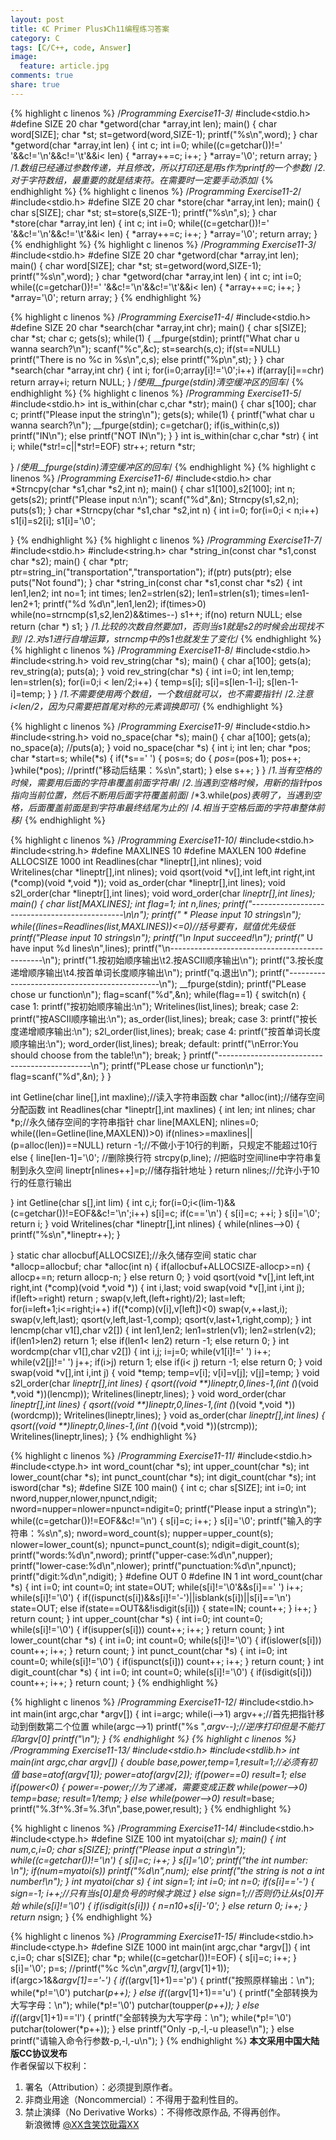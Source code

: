 ```yaml
---
layout: post
title: 《C Primer Plus》Ch11编程练习答案
category: C
tags: [C/C++, code, Answer]
image:
  feature: article.jpg
comments: true
share: true
---
```

{% highlight c linenos %} 
/*Programming Exercise11-3*/
#include<stdio.h>
#define SIZE 20
char *getword(char *array,int len);
main()
{
    char word[SIZE];
    char *st;
    st=getword(word,SIZE-1);
    printf("%s\n",word);
}
char *getword(char *array,int len)
{
    int c;
    int i=0;
    while((c=getchar())!=' '&&c!='\n'&&c!='\t'&&i< len)
    {
        *array++=c;
        i++;
    }
    *array='\0';
    return array;
}
/*1.数组已经通过参数传递，并且修改，所以打印还是用s作为printf的一个参数*/
/*2.对于字符数组，最重要的就是结束符。在需要时一定要手动添加*/
{% endhighlight %}
{% highlight c linenos %} 
/*Programming Exercise11-2*/
#include<stdio.h>
#define SIZE 20
char *store(char *array,int len);
main()
{
    char s[SIZE];
    char *st;
    st=store(s,SIZE-1);
    printf("%s\n",s);
}
char *store(char *array,int len)
{
    int c;
    int i=0;
    while((c=getchar())!=' '&&c!='\n'&&c!='\t'&&i< len)
    {
        *array++=c;
        i++;
    }
    *array='\0';
    return array;
}
{% endhighlight %}
{% highlight c linenos %} 
/*Programming Exercise11-3*/
#include<stdio.h>
#define SIZE 20
char *getword(char *array,int len);
main()
{
    char word[SIZE];
    char *st;
    st=getword(word,SIZE-1);
    printf("%s\n",word);
}
char *getword(char *array,int len)
{
    int c;
    int i=0;
    while((c=getchar())!=' '&&c!='\n'&&c!='\t'&&i< len)
    {
        *array++=c;
        i++;
    }
    *array='\0';
    return array;
}
{% endhighlight %}

{% highlight c linenos %} 
/*Programming Exercise11-4*/
#include<stdio.h>
#define SIZE 20
char *search(char *array,int chr);
main()
{
    char s[SIZE];
    char *st;
    char c;
    gets(s);
    while(1)
    {
        __fpurge(stdin);
        printf("What char u wanna search?\n");
        scanf("%c",&c);
        st=search(s,c);
        if(st==NULL)
            printf("There is no %c in %s\n",c,s);
        else
            printf("%p\n",st);
    }
}
char *search(char *array,int chr)
{
    int i;
    for(i=0;array[i]!='\0';i++)
        if(array[i]==chr)
            return array+i;
    return NULL;
}
/*使用__fpurge(stdin)清空缓冲区的回车*/
{% endhighlight %}
{% highlight c linenos %} 
/*Programming Exercise11-5*/
#include<stdio.h>
int is_within(char c,char *str);
main()
{
    char s[100];
    char c;
    printf("Please input the string\n");
    gets(s);
    while(1)
    {
        printf("what char u wanna search?\n");
        __fpurge(stdin);
        c=getchar();
        if(is_within(c,s))
            printf("IN\n");
        else
            printf("NOT IN\n");
    }
}
int is_within(char c,char *str)
{
    int i;
    while(*str!=c||*str!=EOF)
        str++;
    return *str;
 
}
/*使用__fpurge(stdin)清空缓冲区的回车*/
{% endhighlight %}
{% highlight c linenos %} 
/*Programming Exercise11-6*/
#include<stdio.h>
char *Strncpy(char *s1,char *s2,int n);
main()
{
    char s1[100],s2[100];
    int n;
    gets(s2);
    printf("Please input n:\n");
    scanf("%d",&n);
    Strncpy(s1,s2,n);
    puts(s1);
}
char *Strncpy(char *s1,char *s2,int n)
{
    int i=0;
    for(i=0;i < n;i++)
        s1[i]=s2[i];
    s1[i]='\0';
 
}
{% endhighlight %}
{% highlight c linenos %} 
/*Programming Exercise11-7*/
#include<stdio.h>
#include<string.h>
char *string_in(const char *s1,const char *s2);
main()
{
    char *ptr;
    ptr=string_in("transportation","transportation");
    if(ptr)
        puts(ptr);
    else
        puts("Not found");
}
char *string_in(const char *s1,const char *s2)
{
    int len1,len2;
    int no=1;
    int times;
    len2=strlen(s2);
    len1=strlen(s1);
    times=len1-len2+1;
    printf("%d %d\n",len1,len2);
    if(times>0)
        while(no=strncmp(s1,s2,len2)&&times--)
            s1++;
    if(no)
        return NULL;
    else
        return (char *) s1;
}
/*1.比较的次数自然要加1，否则当s1就是s2的时候会出现找不到*/
/*2.对s1进行自增运算，strncmp中的s1也就发生了变化*/
{% endhighlight %}
{% highlight c linenos %} 
/*Programming Exercise11-8*/
#include<stdio.h>
#include<string.h>
void rev_string(char *s);
main()
{
    char a[100];
    gets(a);
    rev_string(a);
    puts(a);
}
void rev_string(char *s)
{
    int i=0;
    int len,temp;
    len=strlen(s);
    for(i=0;i < len/2;i++)
    {
        temp=s[i];
        s[i]=s[len-1-i];
        s[len-1-i]=temp;
    }
}
/*1.不需要使用两个数组，一个数组就可以，也不需要指针*/
/*2.注意i<len/2，因为只需要把首尾对称的元素调换即可*/
{% endhighlight %}

{% highlight c linenos %} 
/*Programming Exercise11-9*/
#include<stdio.h>
#include<string.h>
void no_space(char *s);
main()
{
    char a[100];
    gets(a);
    no_space(a);
    //puts(a);
}
void no_space(char *s)
{
    int i;
    int len;
    char *pos;
    char *start=s;
    while(*s)
    {
        if(*s==' ')
        {
            pos=s;
            do
            {
                *pos=*(pos+1);
                pos++;
            }while(*pos);
            //printf("移动后结果：%s\n",start);
        }
        else
            s++;
    }
}
/*1.当有空格的时候，需要用后面的字符串覆盖前面字符串*/
/*2.当遇到空格时候，用新的指针pos指向当前位置，然后不断用后面字符覆盖前面*/
/*3.while(*pos)表明了，当遇到空格，后面覆盖前面是到字符串最终结尾为止的*/
/*4.相当于空格后面的字符串整体前移*/
{% endhighlight %}

{% highlight c linenos %} 
/*Programming Exercise11-10*/
#include<stdio.h>
#include<string.h>
#define MAXLINES 10
#define MAXLEN 100
#define ALLOCSIZE 1000
int Readlines(char *lineptr[],int nlines);
void Writelines(char *lineptr[],int nlines);
void qsort(void *v[],int left,int right,int (*comp)(void *,void *));
void as_order(char *lineptr[],int lines);
void s2l_order(char *lineptr[],int lines);
void word_order(char *lineptr[],int lines);
main()
{
    char *list[MAXLINES];
    int flag=1;
    int n,lines;
    printf("----------------------------------------------\n\n");
    printf(" * Please input 10 strings\n");
    while((lines=Readlines(list,MAXLINES))<=0)//括号要有，赋值优先级低
        printf("Please input 10 strings\n");
    printf("\n* Input succeed!\n");
    printf("* U have input %d lines\n",lines);
    printf("\n----------------------------------------------\n");
    printf("1.按初始顺序输出\t2.按ASCII顺序输出\n");
    printf("3.按长度递增顺序输出\t4.按首单词长度顺序输出\n");
    printf("q.退出\n");
    printf("----------------------------------------------\n");
    __fpurge(stdin);
    printf("PLease chose ur function\n");
    flag=scanf("%d",&n);
    while(flag==1)
    {
        switch(n)
        {
            case 1:
                printf("按初始顺序输出:\n");
                Writelines(list,lines);
                break;
            case 2:
                printf("按ASCII顺序输出:\n");
                as_order(list,lines);
                break;
            case 3:
                printf("按长度递增顺序输出:\n");
                s2l_order(list,lines);
                break;
            case 4:
                printf("按首单词长度顺序输出:\n");
                word_order(list,lines);
                break;
            default:
                printf("\nError:You should choose from the table!\n");
                break;
        }
        printf("----------------------------------------------\n");
        printf("PLease chose ur function\n");
        flag=scanf("%d",&n);
    }
}
 
int Getline(char line[],int maxline);//读入字符串函数
char *alloc(int);//储存空间分配函数
int Readlines(char *lineptr[],int maxlines)
{
    int len;
    int nlines;
    char *p;//永久储存空间的字符串指针
    char line[MAXLEN];
    nlines=0;
    while((len=Getline(line,MAXLEN))>0)
        if(nlines>=maxlines||(p=alloc(len))==NULL)
            return -1;//不做小于10行的判断，只规定不能超过10行
        else
        {
            line[len-1]='\0';   //删除换行符
            strcpy(p,line);     //把临时空间line中字符串复制到永久空间
            lineptr[nlines++]=p;//储存指针地址
        }
    return nlines;//允许小于10行的任意行输出
 
}
int Getline(char s[],int lim)
{
    int c,i;
    for(i=0;i<(lim-1)&&(c=getchar())!=EOF&&c!='\n';i++)
        s[i]=c;
    if(c=='\n')
    {
        s[i]=c;
        ++i;
    }
    s[i]='\0';
    return i;
}
void Writelines(char *lineptr[],int nlines)
{
    while(nlines-->0)
    {
        printf("%s\n",*lineptr++);
    }
 
}
static char allocbuf[ALLOCSIZE];//永久储存空间
static char *allocp=allocbuf;
char *alloc(int n)
{
    if(allocbuf+ALLOCSIZE-allocp>=n)
    {
        allocp+=n;
        return allocp-n;
    }
    else
        return 0;
}
void qsort(void *v[],int left,int right,int (*comp)(void *,void *))
{
    int i,last;
    void swap(void *v[],int i,int j);
    if(left>=right)
        return ;
    swap(v,left,(left+right)/2);
    last=left;
    for(i=left+1;i<=right;i++)
        if((*comp)(v[i],v[left])<0)
            swap(v,++last,i);
    swap(v,left,last);
    qsort(v,left,last-1,comp);
    qsort(v,last+1,right,comp);
}
int lencmp(char v1[],char v2[])
{
    int len1,len2;
    len1=strlen(v1);
    len2=strlen(v2);
    if(len1>len2)
        return 1;
    else if(len1< len2)
        return -1;
    else
        return 0;
}
int wordcmp(char v1[],char v2[])
{
    int i,j;
    i=j=0;
    while(v1[i]!=' ')
        i++;
    while(v2[j]!=' ')
        j++;
    if(i>j)
        return 1;
    else if(i< j)
        return -1;
    else
        return 0;
}
void swap(void *v[],int i,int j)
{
    void *temp;
    temp=v[i];
    v[i]=v[j];
    v[j]=temp;
}
void s2l_order(char *lineptr[],int lines)
{
    qsort((void **)lineptr,0,lines-1,(int (*)(void *,void *))(lencmp));
    Writelines(lineptr,lines);
}
void word_order(char *lineptr[],int lines)
{
    qsort((void **)lineptr,0,lines-1,(int (*)(void *,void *))(wordcmp));
    Writelines(lineptr,lines);
}
void as_order(char *lineptr[],int lines)
{
    qsort((void **)lineptr,0,lines-1,(int (*)(void *,void *))(strcmp));
    Writelines(lineptr,lines);
}
{% endhighlight %}

{% highlight c linenos %} 
/*Programming Exercise11-11*/
#include<stdio.h>
#include<ctype.h>
int word_count(char *s);
int upper_count(char *s);
int lower_count(char *s);
int punct_count(char *s);
int digit_count(char *s);
int isword(char *s);
#define SIZE 100
main()
{
    int c;
    char s[SIZE];
    int i=0;
    int nword,nupper,nlower,npunct,ndigit;
    nword=nupper=nlower=npunct=ndigit=0;
    printf("Please input a string\n");
    while((c=getchar())!=EOF&&c!='\n')
    {
        s[i]=c;
        i++;
    }
    s[i]='\0';
    printf("输入的字符串：%s\n",s);
    nword=word_count(s);
    nupper=upper_count(s);
    nlower=lower_count(s);
    npunct=punct_count(s);
    ndigit=digit_count(s);
    printf("words:%d\n",nword);
    printf("upper-case:%d\n",nupper);
    printf("lower-case:%d\n",nlower);
    printf("punctuation:%d\n",npunct);
    printf("digit:%d\n",ndigit);
}
#define OUT 0
#define IN 1
int word_count(char *s)
{
    int i=0;
    int count=0;
    int state=OUT;
    while(s[i]!='\0'&&s[i]==' ')
        i++;
    while(s[i]!='\0')
    {
        if((ispunct(s[i])&&s[i]!='-')||isblank(s[i])||s[i]=='\n')
            state=OUT;
        else if(state==OUT&&!isdigit(s[i]))
        {
            state=IN;
            count++;
        }
        i++;
    }
    return count;
}
int upper_count(char *s)
{
    int i=0;
    int count=0;
    while(s[i]!='\0')
    {
        if(isupper(s[i]))
            count++;
        i++;
    }
    return count;
}
int lower_count(char *s)
{
    int i=0;
    int count=0;
    while(s[i]!='\0')
    {
        if(islower(s[i]))
            count++;
        i++;
    }
    return count;
}
int punct_count(char *s)
{
    int i=0;
    int count=0;
    while(s[i]!='\0')
    {
        if(ispunct(s[i]))
            count++;
        i++;
    }
    return count;
}
int digit_count(char *s)
{
    int i=0;
    int count=0;
    while(s[i]!='\0')
    {
        if(isdigit(s[i]))
            count++;
        i++;
    }
    return count;
}
{% endhighlight %}

{% highlight c linenos %} 
/*Programming Exercise11-12*/
#include<stdio.h>
int main(int argc,char *argv[])
{
    int i=argc;
    while(i-->1)
        argv++;//首先把指针移动到倒数第二个位置
    while(argc-->1)
        printf("%s ",*argv--);//逆序打印但是不能打印argv[0]
    printf("\n");
}
{% endhighlight %}
{% highlight c linenos %} 
/*Programming Exercise11-13*/
#include<stdio.h>
#include<stdlib.h>
int main(int argc,char *argv[])
{
    double base,power,temp=1,result=1;//必须有初值
    base=atof(argv[1]);
    power=atof(argv[2]);
    if(power==0)
        result=1;
    else if(power<0)
    {
        power=-power;//为了递减，需要变成正数
        while(power-->0)
            temp*=base;
        result=1/temp;
    }
    else
        while(power-->0)
            result*=base;
    printf("%.3f^%.3f=%.3f\n",base,power,result);
}
{% endhighlight %}

{% highlight c linenos %} 
/*Programming Exercise11-14*/
#include<stdio.h>
#include<ctype.h>
#define SIZE 100
int myatoi(char *s);
main()
{
    int num,c,i=0;
    char s[SIZE];
    printf("Please input a string\n");
    while((c=getchar())!='\n')
    {
        s[i]=c;
        i++;
    }
    s[i]='\0';
    printf("the int number: \n");
    if(num=myatoi(s))
        printf("%d\n",num);
    else
        printf("the string is not a int number!\n");
}
int myatoi(char *s)
{
    int sign=1;
    int i=0;
    int n=0;
    if(s[i]=='-')
    {
        sign=-1;
        i++;//只有当s[0]是负号的时候才跳过
    }
    else
        sign=1;//否则仍让从s[0]开始
    while(s[i]!='\0')
    {
        if(isdigit(s[i]))
        {
            n=n*10+s[i]-'0';
        }
        else
            return 0;
        i++;
    }
    return n*sign;
}
{% endhighlight %}

{% highlight c linenos %} 
/*Programming Exercise11-15*/
#include<stdio.h>
#include<ctype.h>
#define SIZE 1000
int main(int argc,char *argv[])
{
    int c,i=0;
    char s[SIZE];
    char *p;
    while((c=getchar())!=EOF)
    {
        s[i]=c;
        i++;
    }
    s[i]='\0';
    p=s;
    //printf("%c %c\n",*argv[1],*(argv[1]+1));
    if(argc>1&&*argv[1]=='-')
    {
        if(*(argv[1]+1)=='p')
        {
            printf("按照原样输出：\n");
            while(*p!='\0')
                putchar(*p++); 
        }
        else if(*(argv[1]+1)=='u')
        {
            printf("全部转换为大写字母：\n");
            while(*p!='\0')
                putchar(toupper(*p++));
        }
        else if(*(argv[1]+1)=='l')
        {
            printf("全部转换为大写字母：\n");
            while(*p!='\0')
                putchar(tolower(*p++));
        }
        else
            printf("Only -p,-l,-u please!\n");
    }
    else
        printf("请输入命令行参数-p,-l,-u\n");
}
{% endhighlight %}
**本文采用中国大陆版CC协议发布**  
作者保留以下权利：  
1. 署名（Attribution）：必须提到原作者。  
2. 非商业用途（Noncommercial）：不得用于盈利性目的。  
3. 禁止演绎（No Derivative Works）：不得修改原作品, 不得再创作。   
新浪微博 [@XX含笑饮砒霜XX](http://weibo.com/1807732335/AvK7VrQlp?type=like)